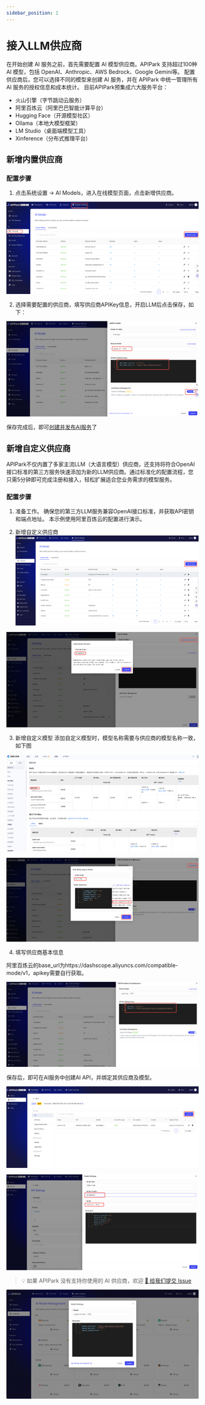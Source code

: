 ```yaml
---
sidebar_position: 1
---
```

# 接入LLM供应商
在开始创建 AI 服务之前，首先需要配置 AI 模型供应商。APIPark 支持超过100种 AI 模型，包括 OpenAI、Anthropic、AWS Bedrock、Google Gemini等。
配置供应商后，您可以选择不同的模型来创建 AI 服务，并在 APIPark 中统一管理所有 AI 服务的授权信息和成本统计。
目前APIPark预集成六大服务平台：
- 火山引擎（字节跳动云服务）
- 阿里百炼云（阿里巴巴智能计算平台）
- Hugging Face（开源模型社区）
- Ollama（本地大模型框架）
- LM Studio（桌面端模型工具）
- Xinference（分布式推理平台）
## 新增内置供应商
### 配置步骤

1. 点击系统设置 -> AI Models，进入在线模型页面，点击新增供应商。

![](images/2025-04-10/4bb7a196b58d3711542fd476ffeb468a93ae726ac6fba8ce5ac028120902e13d.png)  

2. 选择需要配置的供应商，填写供应商APIKey信息，开启LLM后点击保存，如下：

![](images/2025-04-10/649c8885a013fe6f205fa9ca6894b66e43d336c127a2c55b495621b05c24e85f.png)  

保存完成后，即可[创建并发布AI服务](../services/ai_services.md)了
## 新增自定义供应商
APIPark不仅内置了多家主流LLM（大语言模型）供应商，还支持将符合OpenAI接口标准的第三方服务快速添加为新的LLM供应商。通过标准化的配置流程，您只需5分钟即可完成注册和接入，轻松扩展适合您业务需求的模型服务。
### 配置步骤

1. 准备工作。
确保您的第三方LLM服务兼容OpenAI接口标准，并获取API密钥和端点地址。
本示例使用阿里百炼云的配置进行演示。

2. 新增自定义供应商
![](images/2025-04-10/a4b7fe92b088560c13293918311257673d137a9eb6140b58b0b053a1cc4487ee.png)  

![](images/2025-04-10/2ab1c0f9a68fff4a797632489649bb46ba83a4f33368deb703db294775c808ef.png)  

3. 新增自定义模型
添加自定义模型时，模型名称需要与供应商的模型名称一致，如下图

![](images/2025-04-10/8859b9b84e33f4f73c9e105501bf951b82f0578e3db7cb55480dae240f4f302a.png)  

![](images/2025-04-10/e74955f79cf835e4211035c789c0702830941c49bb43d91f0c2c5da7883c8e32.png)  

4. 填写供应商基本信息

阿里百炼云的base_url为https://dashscope.aliyuncs.com/compatible-mode/v1，apikey需要自行获取。

![](images/2025-04-10/6db8436c512debb468cdf9145a049084751b9a557dc31652783955fd158a38e1.png)  

保存后，即可在AI服务中创建AI API，并绑定其供应商及模型。

![](images/2025-04-10/c4445958bd7a54c681f80c98969286e2b7fdd5940e792a41084696cdd1b5fb3d.png)  

![](images/2025-04-10/c7ea401390a07fb1f41d0cfdcc4d8912d56fdb4042b024bf89ed49cd1851149d.png)  


> 💡 如果 APIPark 没有支持你使用的 AI 供应商，欢迎 [🔗 给我们提交 Issue](https://github.com/APIParkLab/APIPark/issues/new)

![](images/2024-10-26-15-10-43.png)

